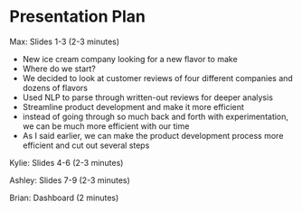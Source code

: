 # Presentation Plan

Max: Slides 1-3 (2-3 minutes)
* New ice cream company looking for a new flavor to make
* Where do we start?
* We decided to look at customer reviews of four different companies and dozens of flavors
* Used NLP to parse through written-out reviews for deeper analysis
* Streamline product development and make it more efficient
* instead of going through so much back and forth with experimentation, we can be much more efficient with our time
* As I said earlier, we can make the product development process more efficient and cut out several steps

Kylie: Slides 4-6 (2-3 minutes)

Ashley: Slides 7-9 (2-3 minutes)

Brian: Dashboard (2 minutes)
